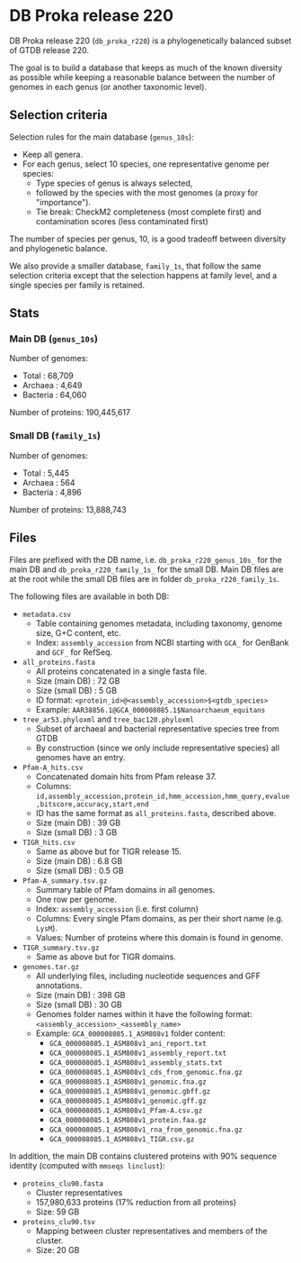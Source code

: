 # DB Proka release 220

DB Proka release 220 (`db_proka_r220`) is a phylogenetically balanced subset of GTDB release 220.

The goal is to build a database that keeps as much of the known diversity as possible while keeping a reasonable balance between the number of genomes in each genus (or another taxonomic level).

## Selection criteria

Selection rules for the main database (`genus_10s`):
- Keep all genera.
- For each genus, select 10 species, one representative genome per species:
  - Type species of genus is always selected,
  - followed by the species with the most genomes (a proxy for "importance").
  - Tie break: CheckM2 completeness (most complete first) and contamination scores (less contaminated first)

The number of species per genus, 10, is a good tradeoff between diversity and phylogenetic balance.

We also provide a smaller database, `family_1s`, that follow the same selection criteria except that the selection happens at family level, and a single species per family is retained.

## Stats

### Main DB (`genus_10s`)

Number of genomes:
- Total    : 68,709 
- Archaea  :  4,649
- Bacteria : 64,060

Number of proteins: 190,445,617

### Small DB (`family_1s`)

Number of genomes:
- Total    : 5,445 
- Archaea  :   564
- Bacteria : 4,896

Number of proteins: 13,888,743

## Files

Files are prefixed with the DB name, i.e. `db_proka_r220_genus_10s_` for the main DB and `db_proka_r220_family_1s_` for the small DB. Main DB files are at the root while the small DB files are in folder `db_proka_r220_family_1s`.

The following files are available in both DB:

- `metadata.csv`
  - Table containing genomes metadata, including taxonomy, genome size, G+C content, etc.
  - Index: `assembly_accession` from NCBI starting with `GCA_` for GenBank and `GCF_` for RefSeq.
- `all_proteins.fasta`
  - All proteins concatenated in a single fasta file.
  - Size (main DB)  : 72 GB
  - Size (small DB) :  5 GB
  - ID format: `<protein_id>@<assembly_accession>$<gtdb_species>`
  - Example: `AAR38856.1@GCA_000008085.1$Nanoarchaeum_equitans`
- `tree_ar53.phyloxml` and `tree_bac120.phyloxml`
  - Subset of archaeal and bacterial representative species tree from GTDB
  - By construction (since we only include representative species) all genomes have an entry.
- `Pfam-A_hits.csv`
  - Concatenated domain hits from Pfam release 37.
  - Columns: `id,assembly_accession,protein_id,hmm_accession,hmm_query,evalue,bitscore,accuracy,start,end`
  - ID has the same format as `all_proteins.fasta`, described above.
  - Size (main DB)  : 39 GB
  - Size (small DB) :  3 GB
- `TIGR_hits.csv`
  - Same as above but for TIGR release 15.
  - Size (main DB)  : 6.8 GB
  - Size (small DB) : 0.5 GB
- `Pfam-A_summary.tsv.gz`
  - Summary table of Pfam domains in all genomes.
  - One row per genome.
  - Index: `assembly_accession` (i.e. first column)
  - Columns: Every single Pfam domains, as per their short name (e.g. `LysM`).
  - Values: Number of proteins where this domain is found in genome.
- `TIGR_summary.tsv.gz`
  - Same as above but for TIGR domains.
- `genomes.tar.gz`
  - All underlying files, including nucleotide sequences and GFF annotations.
  - Size (main DB)  : 398 GB
  - Size (small DB) :  30 GB
  - Genomes folder names within it have the following format: `<assembly_accession>_<assembly_name>`
  - Example: `GCA_000008085.1_ASM808v1` folder content:
    - `GCA_000008085.1_ASM808v1_ani_report.txt`
    - `GCA_000008085.1_ASM808v1_assembly_report.txt`
    - `GCA_000008085.1_ASM808v1_assembly_stats.txt`
    - `GCA_000008085.1_ASM808v1_cds_from_genomic.fna.gz`
    - `GCA_000008085.1_ASM808v1_genomic.fna.gz`
    - `GCA_000008085.1_ASM808v1_genomic.gbff.gz`
    - `GCA_000008085.1_ASM808v1_genomic.gff.gz`
    - `GCA_000008085.1_ASM808v1_Pfam-A.csv.gz`
    - `GCA_000008085.1_ASM808v1_protein.faa.gz`
    - `GCA_000008085.1_ASM808v1_rna_from_genomic.fna.gz`
    - `GCA_000008085.1_ASM808v1_TIGR.csv.gz`


In addition, the main DB contains clustered proteins with 90% sequence identity (computed with `mmseqs linclust`):

- `proteins_clu90.fasta`
  - Cluster representatives
  - 157,980,633 proteins (17% reduction from all proteins)
  - Size: 59 GB
- `proteins_clu90.tsv`
  - Mapping between cluster representatives and members of the cluster.
  - Size: 20 GB
